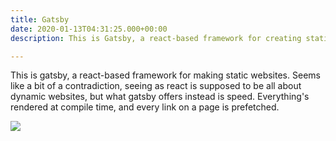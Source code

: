 ```yaml
---
title: Gatsby
date: 2020-01-13T04:31:25.000+00:00
description: This is Gatsby, a react-based framework for creating static sites

---
```

This is gatsby, a react-based framework for making static websites. Seems like a bit of a contradiction, seeing as react is supposed to be all about dynamic websites, but what gatsby offers instead is speed. Everything's rendered at compile time, and every link on a page is prefetched.

![](/media/gatsby-website.png)